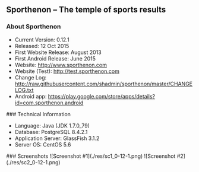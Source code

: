 ## Sporthenon – The temple of sports results
### About Sporthenon
<ul>
<li>Current Version: 0.12.1</li>
<li>Released: 12 Oct 2015</li>
<li>First Website Release: August 2013</li>
<li>First Android Release: June 2015</li>
<li>Website: <a href="http://www.sporthenon.com/">http://www.sporthenon.com</a></li>
<li>Website (Test): <a href="http://test.sporthenon.com">http://test.sporthenon.com</a></li>
<li>Change Log: <a href="http://raw.githubusercontent.com/shadmin/sporthenon/master/CHANGELOG.txt">http://raw.githubusercontent.com/shadmin/sporthenon/master/CHANGELOG.txt</a></li>
<li>Android app: <a href="https://play.google.com/store/apps/details?id=com.sporthenon.android">https://play.google.com/store/apps/details?id=com.sporthenon.android</a></li>
</ul>
### Technical Information
<ul>
<li>Language: Java (JDK 1.7.0_79)</li>
<li>Database: PostgreSQL 8.4.2.1</li>
<li>Application Server: GlassFish 3.1.2</li>
<li>Server OS: CentOS 5.6</li>
</ul>
### Screenshots
![Screenshot #1](./res/sc1_0-12-1.png)
![Screenshot #2](./res/sc2_0-12-1.png)
